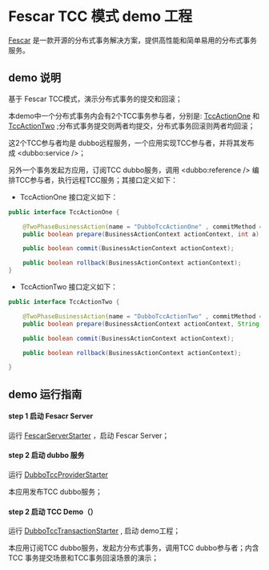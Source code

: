 # Fescar TCC 模式 demo 工程


[Fescar](https://github.com/alibaba/fescar) 是一款开源的分布式事务解决方案，提供高性能和简单易用的分布式事务服务。   


## demo 说明

基于 Fescar TCC模式，演示分布式事务的提交和回滚；

本demo中一个分布式事务内会有2个TCC事务参与者，分别是: [TccActionOne](https://github.com/fescar-group/fescar-samples/tcc/dubbo-tcc-sample/src/main/java/com/alibaba/fescar/samples/tcc/dubbo/action/TccActionOne.java) 和 [TccActionTwo](https://github.com/fescar-group/fescar-samples/tcc/dubbo-tcc-sample/src/main/java/com/alibaba/fescar/samples/tcc/dubbo/action/TccActionTwo.java) ;分布式事务提交则两者均提交，分布式事务回滚则两者均回滚；

这2个TCC参与者均是 dubbo远程服务，一个应用实现TCC参与者，并将其发布成 <dubbo:service />；

另外一个事务发起方应用，订阅TCC dubbo服务，调用 <dubbo:reference /> 编排TCC参与者，执行远程TCC服务；其接口定义如下：

- TccActionOne 接口定义如下：

```java
public interface TccActionOne {

    @TwoPhaseBusinessAction(name = "DubboTccActionOne" , commitMethod = "commit", rollbackMethod = "rollback")
    public boolean prepare(BusinessActionContext actionContext, int a);

    public boolean commit(BusinessActionContext actionContext);

    public boolean rollback(BusinessActionContext actionContext);
}
```


- TccActionTwo 接口定义如下：

```java
public interface TccActionTwo {

    @TwoPhaseBusinessAction(name = "DubboTccActionTwo" , commitMethod = "commit", rollbackMethod = "rollback")
    public boolean prepare(BusinessActionContext actionContext, String b);

    public boolean commit(BusinessActionContext actionContext);

    public boolean rollback(BusinessActionContext actionContext);

}
```


## demo 运行指南

#### step 1 启动 Fesacr Server

运行 [FescarServerStarter](https://github.com/fescar-group/fescar-samples/blob/master/tcc/local-tcc-sample/src/test/java/com/alibaba/fescar/samples/tcc/FescarServerStarter.java) ，启动 Fescar Server；


#### step 2 启动 dubbo 服务

运行 [DubboTccProviderStarter](https://github.com/fescar-group/fescar-samples/tcc/dubbo-tcc-sample/src/main/java/com/alibaba/fescar/samples/tcc/dubbo/starter/DubboTccProviderStarter.java)

本应用发布TCC dubbo服务；

#### step 2 启动 TCC Demo（）

运行 [DubboTccTransactionStarter](https://github.com/fescar-group/fescar-samples/tcc/dubbo-tcc-sample/src/main/java/com/alibaba/fescar/samples/tcc/dubbo/starter/DubboTccTransactionStarter.java) , 启动 demo工程；

本应用订阅TCC dubbo服务，发起方分布式事务，调用TCC dubbo参与者；内含TCC 事务提交场景和TCC事务回滚场景的演示；